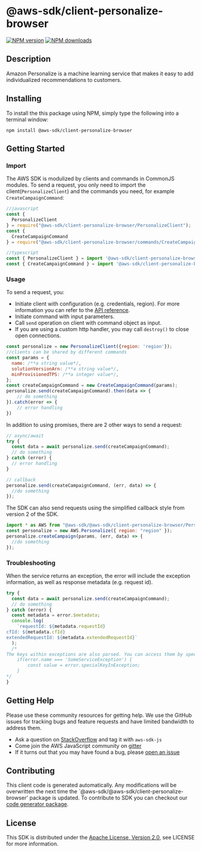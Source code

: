 # @aws-sdk/client-personalize-browser

[![NPM version](https://img.shields.io/npm/v/@aws-sdk/client-personalize-browser/preview.svg)](https://www.npmjs.com/package/@aws-sdk/client-personalize-browser)
[![NPM downloads](https://img.shields.io/npm/dm/@aws-sdk/client-personalize-browser.svg)](https://www.npmjs.com/package/@aws-sdk/client-personalize-browser)

## Description

<p>Amazon Personalize is a machine learning service that makes it easy to add individualized recommendations to customers.</p>

## Installing

To install the this package using NPM, simply type the following into a terminal window:

```
npm install @aws-sdk/client-personalize-browser
```

## Getting Started

### Import

The AWS SDK is modulized by clients and commands in CommonJS modules. To send a request, you only need to import the client(`PersonalizeClient`) and the commands you need, for example `CreateCampaignCommand`:

```javascript
//javascript
const {
  PersonalizeClient
} = require("@aws-sdk/client-personalize-browser/PersonalizeClient");
const {
  CreateCampaignCommand
} = require("@aws-sdk/client-personalize-browser/commands/CreateCampaignCommand");
```

```javascript
//typescript
const { PersonalizeClient } = import '@aws-sdk/client-personalize-browser/PersonalizeClient';
const { CreateCampaignCommand } = import '@aws-sdk/client-personalize-browser/commands/CreateCampaignCommand';
```

### Usage

To send a request, you:

- Initiate client with configuration (e.g. credentials, region). For more information you can refer to the [API reference][].
- Initiate command with input parameters.
- Call `send` operation on client with command object as input.
- If you are using a custom http handler, you may call `destroy()` to close open connections.

```javascript
const personalize = new PersonalizeClient({region: 'region'});
//clients can be shared by different commands
const params = {
  name: /**a string value*/,
  solutionVersionArn: /**a string value*/,
  minProvisionedTPS: /**a integer value*/,
};
const createCampaignCommand = new CreateCampaignCommand(params);
personalize.send(createCampaignCommand).then(data => {
    // do something
}).catch(error => {
    // error handling
})
```

In addition to using promises, there are 2 other ways to send a request:

```javascript
// async/await
try {
  const data = await personalize.send(createCampaignCommand);
  // do something
} catch (error) {
  // error handling
}
```

```javascript
// callback
personalize.send(createCampaignCommand, (err, data) => {
  //do something
});
```

The SDK can also send requests using the simplified callback style from version 2 of the SDK.

```javascript
import * as AWS from "@aws-sdk/@aws-sdk/client-personalize-browser/Personalize";
const personalize = new AWS.Personalize({ region: "region" });
personalize.createCampaign(params, (err, data) => {
  //do something
});
```

### Troubleshooting

When the service returns an exception, the error will include the exception information, as well as response metadata (e.g. request id).

```javascript
try {
  const data = await personalize.send(createCampaignCommand);
  // do something
} catch (error) {
  const metadata = error.$metadata;
  console.log(
    `requestId: ${metadata.requestId}
cfId: ${metadata.cfId}
extendedRequestId: ${metadata.extendedRequestId}`
  );
  /*
The keys within exceptions are also parsed. You can access them by specifying exception names:
    if(error.name === 'SomeServiceException') {
        const value = error.specialKeyInException;
    }
*/
}
```

## Getting Help

Please use these community resources for getting help. We use the GitHub issues for tracking bugs and feature requests and have limited bandwidth to address them.

- Ask a question on [StackOverflow](https://stackoverflow.com/questions/tagged/aws-sdk-js) and tag it with `aws-sdk-js`
- Come join the AWS JavaScript community on [gitter](https://gitter.im/aws/aws-sdk-js-v3)
- If it turns out that you may have found a bug, please [open an issue](https://github.com/aws/aws-sdk-js-v3/issues)

## Contributing

This client code is generated automatically. Any modifications will be overwritten the next time the `@aws-sdk/@aws-sdk/client-personalize-browser' package is updated. To contribute to SDK you can checkout our [code generator package][].

## License

This SDK is distributed under the
[Apache License, Version 2.0](http://www.apache.org/licenses/LICENSE-2.0),
see LICENSE for more information.

[code generator package]: https://github.com/aws/aws-sdk-js-v3/tree/master/packages/service-types-generator
[api reference]: https://docs.aws.amazon.com/AWSJavaScriptSDK/latest/
